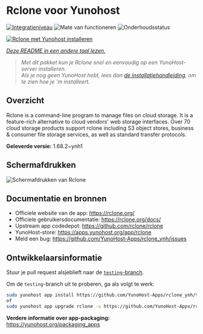 <!--
NB: Deze README is automatisch gegenereerd door <https://github.com/YunoHost/apps/tree/master/tools/readme_generator>
Hij mag NIET handmatig aangepast worden.
-->

# Rclone voor Yunohost

[![Integratieniveau](https://dash.yunohost.org/integration/rclone.svg)](https://ci-apps.yunohost.org/ci/apps/rclone/) ![Mate van functioneren](https://ci-apps.yunohost.org/ci/badges/rclone.status.svg) ![Onderhoudsstatus](https://ci-apps.yunohost.org/ci/badges/rclone.maintain.svg)

[![Rclone met Yunohost installeren](https://install-app.yunohost.org/install-with-yunohost.svg)](https://install-app.yunohost.org/?app=rclone)

*[Deze README in een andere taal lezen.](./ALL_README.md)*

> *Met dit pakket kun je Rclone snel en eenvoudig op een YunoHost-server installeren.*  
> *Als je nog geen YunoHost hebt, lees dan [de installatiehandleiding](https://yunohost.org/install), om te zien hoe je 'm installeert.*

## Overzicht

Rclone is a command-line program to manage files on cloud storage. It is a feature-rich alternative to cloud vendors' web storage interfaces. Over 70 cloud storage products support rclone including S3 object stores, business & consumer file storage services, as well as standard transfer protocols.

**Geleverde versie:** 1.68.2~ynh1

## Schermafdrukken

![Schermafdrukken van Rclone](./doc/screenshots/screenshot.png)

## Documentatie en bronnen

- Officiele website van de app: <https://rclone.org/>
- Officiele gebruikersdocumentatie: <https://rclone.org/docs/>
- Upstream app codedepot: <https://github.com/rclone/rclone>
- YunoHost-store: <https://apps.yunohost.org/app/rclone>
- Meld een bug: <https://github.com/YunoHost-Apps/rclone_ynh/issues>

## Ontwikkelaarsinformatie

Stuur je pull request alsjeblieft naar de [`testing`-branch](https://github.com/YunoHost-Apps/rclone_ynh/tree/testing).

Om de `testing`-branch uit te proberen, ga als volgt te werk:

```bash
sudo yunohost app install https://github.com/YunoHost-Apps/rclone_ynh/tree/testing --debug
of
sudo yunohost app upgrade rclone -u https://github.com/YunoHost-Apps/rclone_ynh/tree/testing --debug
```

**Verdere informatie over app-packaging:** <https://yunohost.org/packaging_apps>
